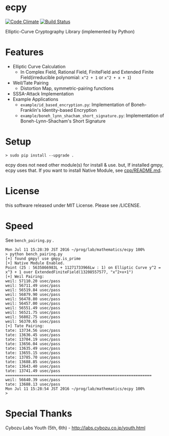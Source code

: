 # ecpy
[![Code Climate](https://codeclimate.com/github/elliptic-shiho/ecpy/badges/gpa.svg)](https://codeclimate.com/github/elliptic-shiho/ecpy)
[![Build Status](https://travis-ci.org/elliptic-shiho/ecpy.svg?branch=master)](https://travis-ci.org/elliptic-shiho/ecpy)

Elliptic-Curve Cryptography Library (implemented by Python)

# Features
* Elliptic Curve Calculation
  - In Complex Field, Rational Field, FiniteField and Extended Finite Field(irreducible polynomial: `x^2 + 1` or `x^2 + x + 1`)
* Weil/Tate Pairing
  - Distortion Map, symmetric-pairing functions
* SSSA-Attack Implementation
* Example Applications
  - `example/id_based_encryption.py`: Implementation of Boneh-Franklin's Identity-based Encryption
  - `example/boneh_lynn_shacham_short_signature.py`: Implementation of Boneh-Lynn-Shacham's Short Signature

# Setup

```
> sudo pip install --upgrade .
```

ecpy does not need other module(s) for install & use. but, If installed gmpy, ecpy uses that.
If you want to install Native Module, see [cpp/README.md](cpp/README.md).

# License
this software released under MIT License. Please see /LICENSE.

# Speed
See `bench_pairing.py` .

```
Mon Jul 11 15:28:39 JST 2016 ~/prog/lab/mathematics/ecpy 100%
> python bench_pairing.py 
[+] found gmpy! use gmpy.is_prime
[+] Native Module Enabled.
Point (25 : 5635866983L + 11271733966Lw : 1) on Elliptic Curve y^2 = x^3 + 1 over ExtendedFiniteField(13208557577, "x^2+x+1")
[+] Weil Pairing: 
weil: 57110.20 usec/pass
weil: 56711.49 usec/pass
weil: 56519.84 usec/pass
weil: 56879.90 usec/pass
weil: 56478.80 usec/pass
weil: 56457.00 usec/pass
weil: 56551.49 usec/pass
weil: 56521.75 usec/pass
weil: 56802.75 usec/pass
weil: 56370.65 usec/pass
[+] Tate Pairing: 
tate: 13734.56 usec/pass
tate: 13636.45 usec/pass
tate: 13704.19 usec/pass
tate: 13656.04 usec/pass
tate: 13635.49 usec/pass
tate: 13655.15 usec/pass
tate: 13785.70 usec/pass
tate: 13688.85 usec/pass
tate: 13643.40 usec/pass
tate: 13741.49 usec/pass
================================================================
weil: 56640.39 usec/pass
tate: 13688.13 usec/pass
Mon Jul 11 15:28:54 JST 2016 ~/prog/lab/mathematics/ecpy 100%
> 
```

# Special Thanks
Cybozu Labs Youth (5th, 6th) - http://labs.cybozu.co.jp/youth.html
